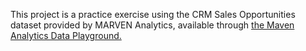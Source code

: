 This project is a practice exercise using the CRM Sales Opportunities dataset provided by MARVEN Analytics, available through <a href="https://mavenanalytics.io/data-playground"> the Maven Analytics Data Playground.</a>
